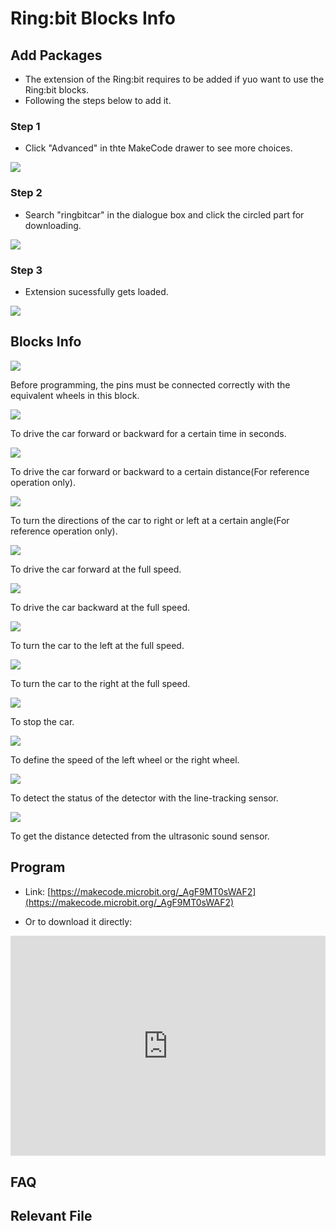 # Ring:bit Blocks Info

## Add Packages

- The extension of the Ring:bit requires to be added if yuo want to use the Ring:bit blocks. 
- Following the steps below to add it. 

### Step 1

- Click "Advanced" in thte MakeCode drawer to see more choices. 

![](./images/Ringbit-extension-01.png)

### Step 2

- Search "ringbitcar" in the dialogue box and click the circled part for downloading. 

![](./images/Ringbit-extension-02.png)

### Step 3

- Extension sucessfully gets loaded. 

![](./images/Ringbit-extension-03.png)


## Blocks Info


![](./images/Ringbit-extension-04.png)

Before programming, the pins must be connected correctly with the equivalent wheels in this block. 

![](./images/Ringbit-extension-05.png)

To drive the car forward or backward for a certain time in seconds. 

![](./images/Ringbit-extension-06.png)

To drive the car forward or backward to a certain distance(For reference operation only).

![](./images/Ringbit-extension-07.png)

To turn the directions of the car to right or left at a certain angle(For reference operation only). 

![](./images/Ringbit-extension-08.png)

To drive the car forward at the full speed. 

![](./images/Ringbit-extension-09.png)

To drive the car backward at the full speed. 

![](./images/Ringbit-extension-10.png)

To turn the car to the left at the full speed. 

![](./images/Ringbit-extension-11.png)

 To turn the car to the right at the full speed. 
 
![](./images/Ringbit-extension-12.png)

To stop the car. 

![](./images/Ringbit-extension-13.png)

To define the speed of the left wheel or the right wheel. 

![](./images/Ringbit-extension-14.png)

To detect the status of the detector with the line-tracking sensor. 

![](./images/Ringbit-extension-15.png)

To get the distance detected from the ultrasonic sound sensor. 


## Program

- Link: [https://makecode.microbit.org/_AgF9MT0sWAF2](https://makecode.microbit.org/_AgF9MT0sWAF2)

- Or to download it directly:

<div style="position:relative;height:0;padding-bottom:70%;overflow:hidden;"><iframe style="position:absolute;top:0;left:0;width:100%;height:100%;" src="https://makecode.microbit.org/#pub:_AgF9MT0sWAF2" frameborder="0" sandbox="allow-popups allow-forms allow-scripts allow-same-origin"></iframe></div>  


## FAQ


## Relevant File

